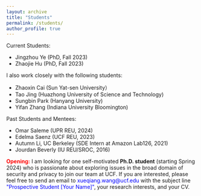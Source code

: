 ```yaml
---
layout: archive
title: "Students"
permalink: /students/
author_profile: true
---
```


Current Students:
- Jingzhou Ye (PhD, Fall 2023)
- Zhaojie Hu (PhD, Fall 2023)

I also work closely with the following students:
- Zhaoxin Cai (Sun Yat-sen University）
- Tao Jing (Huazhong University of Science and Technology)
- Sungbin Park (Hanyang University)
- Yifan Zhang (Indiana University Bloomington)

Past Students and Mentees:
- Omar Saleme (UPR REU, 2024)
- Edelma Saenz (UCF REU, 2023)
- Autumn Li, UC Berkeley (SDE Intern at Amazon Lab126, 2021)
- Jourdan Beverly (IU REU/SROC, 2016)

<p><b><span style="color:red">Opening:</span></b> I am looking for one self-motivated <b>Ph.D. student</b> (starting Spring 2024) who is passionate about exploring issues in the broad domain of security and privacy to join our team at UCF. If you are interested, please feel free to send an email to <span style="color:blue">xueqiang.wang@ucf.edu</span> with the subject line <span style="color:blue">"Prospective Student [Your Name]"</span>, your research interests, and your CV. </p>

<!--- <a href="https://xw48.github.io/faqs">FAQs for Future Students</a></p> -->
